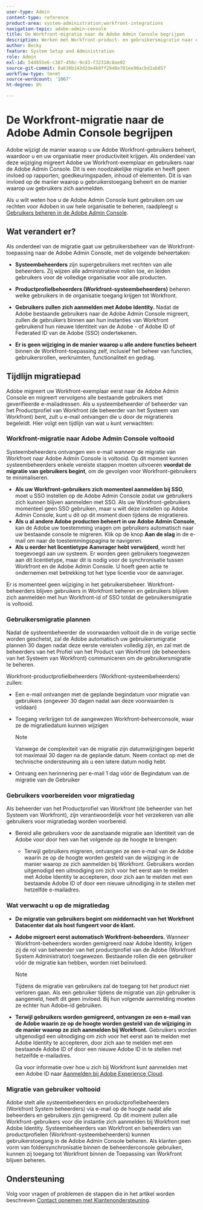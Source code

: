 ```yaml
---
user-type: Admin
content-type: reference
product-area: system-administration;workfront-integrations
navigation-topic: adobe-admin-console
title: De Workfront-migratie naar de Adobe Admin Console begrijpen
description: Werken met Workfront-product- en gebruikersmigratie naar Adobe Admin Console
author: Becky
feature: System Setup and Administration
role: Admin
exl-id: 54d855e6-c387-458c-9cd3-f32318c8ae02
source-git-commit: 0a638b143d2de4b8ff2948e701ee90acbd1ab857
workflow-type: tm+mt
source-wordcount: '1067'
ht-degree: 0%

---
```


# De Workfront-migratie naar de Adobe Admin Console begrijpen

Adobe wijzigt de manier waarop u uw Adobe Workfront-gebruikers beheert, waardoor u en uw organisatie meer productiviteit krijgen. Als onderdeel van deze wijziging migreert Adobe uw Workfront-exemplaar en gebruikers naar de Adobe Admin Console. Dit is een noodzakelijke migratie en heeft geen invloed op rapporten, goedkeuringspaden, inhoud of elementen. Dit is van invloed op de manier waarop u gebruikerstoegang beheert en de manier waarop uw gebruikers zich aanmelden.

Als u wilt weten hoe u de Adobe Admin Console kunt gebruiken om uw rechten voor Adoben in uw hele organisatie te beheren, raadpleegt u [Gebruikers beheren in de Adobe Admin Console](/help/quicksilver/administration-and-setup/add-users/create-and-manage-users/admin-console.md).

## Wat verandert er?

Als onderdeel van de migratie gaat uw gebruikersbeheer van de Workfront-toepassing naar de Adobe Admin Console, met de volgende beheertaken:

* **Systeembeheerders** zijn supergebruikers met rechten van alle beheerders. Zij wijzen alle administratieve rollen toe, en leiden gebruikers voor de volledige organisatie voor alle producten.

* **Productprofielbeheerders (Workfront-systeembeheerders)** beheren welke gebruikers in de organisatie toegang krijgen tot Workfront.

* **Gebruikers zullen zich aanmelden met Adobe Identity.** Nadat de Adobe bestaande gebruikers naar de Adobe Admin Console migreert, zullen de gebruikers binnen aan hun instanties van Workfront gebruikend hun nieuwe Identiteit van de Adobe - of Adobe ID of Federated ID van de Adobe (SSO) ondertekenen.

* **Er is geen wijziging in de manier waarop u alle andere functies beheert** binnen de Workfront-toepassing zelf, inclusief het beheer van functies, gebruikersrollen, werkruimten, functionaliteit en gedrag.

## Tijdlijn migratiepad

Adobe migreert uw Workfront-exemplaar eerst naar de Adobe Admin Console en migreert vervolgens alle bestaande gebruikers met geverifieerde e-mailadressen. Als u systeembeheerder of beheerder van het Productprofiel van Workfront (de beheerder van het Systeem van Workfront) bent, zult u e-mail ontvangen die u door de migratiereis begeleidt. Hier volgt een tijdlijn van wat u kunt verwachten:

### Workfront-migratie naar Adobe Admin Console voltooid

Systeembeheerders ontvangen een e-mail wanneer de migratie van Workfront naar Adobe Admin Console is voltooid. Op dit moment kunnen systeembeheerders enkele vereiste stappen moeten uitvoeren **voordat de migratie van gebruikers begint**, om de gevolgen voor Workfront-gebruikers te minimaliseren.

* **Als uw Workfront-gebruikers zich momenteel aanmelden bij SSO**, moet u SSO instellen op de Adobe Admin Console zodat uw gebruikers zich kunnen blijven aanmelden met SSO. Als uw Workfront-gebruikers momenteel geen SSO gebruiken, maar u wilt deze instellen op Adobe Admin Console, kunt u dit op dit moment doen tijdens de migratiereis.
* **Als u al andere Adobe producten beheert in uw Adobe Admin Console**, kan de Adobe uw toestemming vragen om gebruikers automatisch naar uw bestaande console te migreren. Klik op de knop **Aan de slag** in de e-mail om naar de toestemmingspagina te navigeren.
* **Als u eerder het licentietype Aanvrager hebt verwijderd**, wordt het toegevoegd aan uw systeem. Er worden geen gebruikers toegewezen aan dit licentietype, maar dit is nodig voor de synchronisatie tussen Workfront en de Adobe Admin Console. U hoeft geen actie te ondernemen met betrekking tot het type licentie voor de aanvrager.

Er is momenteel geen wijziging in het gebruikersbeheer. Workfront-beheerders blijven gebruikers in Workfront beheren en gebruikers blijven zich aanmelden met hun Workfront-id of SSO totdat de gebruikersmigratie is voltooid.

### Gebruikersmigratie plannen

Nadat de systeembeheerder de voorwaarden voltooit die in de vorige sectie worden geschetst, zal de Adobe automatisch uw gebruikersmigratie plannen 30 dagen nadat deze eerste vereisten volledig zijn, en zal met de beheerders van het Profiel van het Product van Workfront (de beheerders van het Systeem van Workfront) communiceren om de gebruikersmigratie te beheren.

Workfront-productprofielbeheerders (Workfront-systeembeheerders) zullen:

* Een e-mail ontvangen met de geplande begindatum voor migratie van gebruikers (ongeveer 30 dagen nadat aan deze voorwaarden is voldaan)
* Toegang verkrijgen tot de aangewezen Workfront-beheerconsole, waar ze de migratiedatum kunnen wijzigen

  >[!NOTE]
  >
  >Vanwege de complexiteit van de migratie zijn datumwijzigingen beperkt tot maximaal 30 dagen na de geplande datum. Neem contact op met de technische ondersteuning als u een latere datum nodig hebt.

* Ontvang een herinnering per e-mail 1 dag vóór de Begindatum van de migratie van de Gebruiker

### Gebruikers voorbereiden voor migratiedag

Als beheerder van het Productprofiel van Workfront (de beheerder van het Systeem van Workfront), zijn verantwoordelijk voor het verzekeren van alle gebruikers voor migratiedag worden voorbereid.

* Bereid alle gebruikers voor de aanstaande migratie aan Identiteit van de Adobe voor door hen van het volgende op de hoogte te brengen:

   * Terwijl gebruikers migreren, ontvangen ze een e-mail van de Adobe waarin ze op de hoogte worden gesteld van de wijziging in de manier waarop ze zich aanmelden bij Workfront. Gebruikers worden uitgenodigd een uitnodiging om zich voor het eerst aan te melden met Adobe Identity te accepteren, door zich aan te melden met een bestaande Adobe ID of door een nieuwe uitnodiging in te stellen met hetzelfde e-mailadres.

### Wat verwacht u op de migratiedag

* **De migratie van gebruikers begint om middernacht van het Workfront Datacenter dat als host fungeert voor de klant.**

* **Adobe migreert eerst automatisch Workfront-beheerders.** Wanneer Workfront-beheerders worden gemigreerd naar Adobe Identity, krijgen zij de rol van beheerder van het productprofiel van de Adobe (Workfront System Administrator) toegewezen. Bestaande rollen die een gebruiker vóór de migratie kan hebben, worden niet beïnvloed.

  >[!NOTE]
  >
  >Tijdens de migratie van gebruikers zal de toegang tot het product niet verloren gaan. Als een gebruiker tijdens de migratie van zijn gebruiker is aangemeld, heeft dit geen invloed. Bij hun volgende aanmelding moeten ze echter hun Adobe-id gebruiken.



* **Terwijl gebruikers worden gemigreerd, ontvangen ze een e-mail van de Adobe waarin ze op de hoogte worden gesteld van de wijziging in de manier waarop ze zich aanmelden bij Workfront.** Gebruikers worden uitgenodigd een uitnodiging om zich voor het eerst aan te melden met Adobe Identity te accepteren, door zich aan te melden met een bestaande Adobe ID of door een nieuwe Adobe ID in te stellen met hetzelfde e-mailadres.

  Ga voor informatie over hoe u zich bij Workfront kunt aanmelden met een Adobe ID naar [Aanmelden bij Adobe Experience Cloud](/help/quicksilver/workfront-basics/navigate-workfront/workfront-navigation/adobe-unified-experience.md#log-in-to-adobe-experience-cloud).

### Migratie van gebruiker voltooid

Adobe stelt alle systeembeheerders en productprofielbeheerders (Workfront System beheerders) via e-mail op de hoogte nadat alle beheerders en gebruikers zijn gemigreerd. Op dit moment zullen alle Workfront-gebruikers voor die instantie zich aanmelden bij Workfront met Adobe Identity. Systeembeheerders van Workfront en beheerders van productprofielen (Workfront-systeembeheerders) kunnen gebruikerstoegang in de Adobe Admin Console beheren. Als klanten geen vorm van foldersynchronisatie binnen de beheerderconsole gebruiken, kunnen zij toegang tot Workfront binnen de Toepassing van Workfront blijven beheren.

## Ondersteuning

Volg voor vragen of problemen de stappen die in het artikel worden beschreven [Contact opnemen met Klantenondersteuning](/help/quicksilver/workfront-basics/tips-tricks-and-troubleshooting/contact-customer-support.md).




